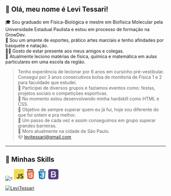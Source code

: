 ## 💜 Olá, meu nome é <strong>Levi Tessari!</strong>

:mortar_board: Sou graduado em Física-Biológica e mestre em Biofísica Molecular pela Universidade Estadual Paulista e estou em processo de formação na GrowDev.  
:basketball: Sou um amante de esportes, prático artes marciais e tenho afindades por basquete e natação.  
:meat_on_bone::beers: Gosto de estar presente aos meus amigos e colegas.  
:school: Atualmente leciono matérias de física, química e matemática em aulas particulares em uma escola da região.  
  > Tenho experiência de lecionar por 6 anos em cursinho pré-vestibular.
  > Consegui por 3 anos consecutivos bolsa de monitoria de Física 1 e 2 para faculdade que estudei.  
 :office: Participei de diversos grupos e faziamos eventos como: festas, projetos sociais e competições esportivas.   
 :seedling: No momento estou desenvolvendo minha hardskill como HTML e CSS.  
 :thought_balloon: Objetivo de sempre superar quem eu já fui, hoje sou diferente do que fui ontem e pra melhor.   
 :ant: Um passo de cada vez e assim conseguimos em grupo superar grandes barreiras.  
 :house_with_garden: Moro atualmente na cidade de São Paulo.  
 :mailbox_closed: levitessari@gmail.com  

----

## 🚀 Minhas Skills

<code><img height="32" src="https://cdn.iconscout.com/icon/free/png-512/c-programming-569564.png" alt="c"/></code>
<code><img height="32" src="https://raw.githubusercontent.com/github/explore/80688e429a7d4ef2fca1e82350fe8e3517d3494d/topics/javascript/javascript.png" alt="Javascript"/></code>
<code><img height="32" src="https://raw.githubusercontent.com/github/explore/80688e429a7d4ef2fca1e82350fe8e3517d3494d/topics/html/html.png" alt="HTML5"/></code>
<code><img height="32" src="https://raw.githubusercontent.com/github/explore/80688e429a7d4ef2fca1e82350fe8e3517d3494d/topics/css/css.png" alt="CSS"/></code>
<code><img height="32" src="https://raw.githubusercontent.com/github/explore/80688e429a7d4ef2fca1e82350fe8e3517d3494d/topics/bootstrap/bootstrap.png" alt="Bootstrap"/></code>


[![LeviTessari](https://github-readme-stats.vercel.app/api/top-langs/?username=LeviTessari&hide=html&layout=compact=true&theme=default)](https://github.com/anuraghazra/github-readme-stats)

<!---
LeviTessari/LeviTessari is a ✨ special ✨ repository because its `README.md` (this file) appears on your GitHub profile.
You can click the Preview link to take a look at your changes.
--->
